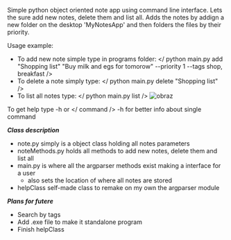 Simple python object oriented note app using command line interface. Lets the sure add new notes, delete them and list all. 
Adds the notes by addign a new folder on the desktop 'MyNotesApp' and then folders the files by their priority.

Usage example:
- To add new note simple type in programs folder:
  </ python main.py add "Shopping list" "Buy milk and egs for tomorow" --priority 1 --tags shop, breakfast />
- To delete a note simply type:
  </ python main.py delete "Shopping list" />
- To list all notes type:
  </ python main.py list />
  ![obraz](https://github.com/user-attachments/assets/18aebcf6-9b9c-4247-b018-a0ffb119dd09)


To get help type -h or </ command /> -h for better info about single command

***Class description***
- note.py simply is a object class holding all notes parameters
- noteMethods.py holds all methods to add new notes, delete them and list all
- main.py is where all the argparser methods exist making a interface for a user 
  - also sets the location of where all notes are stored
- helpClass self-made class to remake on my own the argparser module

***Plans for futere***
- Search by tags
- Add .exe file to make it standalone program
- Finish helpClass 

